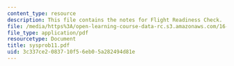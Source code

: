 ```yaml
---
content_type: resource
description: This file contains the notes for Flight Readiness Check.
file: /media/https%3A/open-learning-course-data-rc.s3.amazonaws.com/16-01-unified-engineering-i-ii-iii-iv-fall-2005-spring-2006/3c337ce2083710f56eb05a282494d81e_sysprob11.pdf
file_type: application/pdf
resourcetype: Document
title: sysprob11.pdf
uid: 3c337ce2-0837-10f5-6eb0-5a282494d81e
---
```

